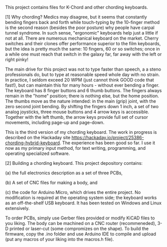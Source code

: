 This project contains files for K-Chord and other chording keyboards.

[1] Why chording?
Medics may disagree, but it seems that constantly bending fingers back and forth while touch-typing by the 10-finger method is the second reason (besides the poor posture) why people have carpal tunnel syndrome. In such sense, "ergonomic" keyboards help just a little if not at all. There are numerous mechanical keyboard on the market. Cherry switches and their clones offer performance superior to the film keyboards, but the idea is pretty much the same: 10 fingers, 60 or so switches; once in a while one must reach that switch in the galaxy far, far away with the left or right pinky!

The main drive for this project was not to type faster than speech, a a steno professionals do, but to type at reasonable speed whole day with no strain. In practice, I seldom exceed 20 WPM (just cannot think GOOD code that fast!), but can maintain this for many hours - without ever bending a finger. The keyboard has 8 finger buttons and 6 thumb buttons. The fingers always remain in the "home" position; there is nothing else, but the home position. The thumbs move as the nature intended: in the main (grip) joint, with the zero second joint bending. By shifting the fingers down 1 inch, a set of two analog joysticks, three mouse buttons and 4 arrow keys is accessible. Together with the left thumb, the arrow keys provide full set of cursor movements, including page-up and page-down.

This is the third version of my chording keyboard. The work in progress is described on the Hackaday site https://hackaday.io/project/25386-chording-hybrid-keyboard. The experience has been good so far. I use it now as my primary input method, for text writing, programming, and operating specialized software.

[2] Building a chording keyboard.
This project depository contains:

(a) the full electronics description as a set of three PCBs,

(b) A set of CNC files for making a body, and

(c) the code for Arduino Micro, which drives the entire project. No modification is required at the operating system side; the keyboard works as an off-the-shelf USB keyboard. It has been tested on Windows and Linux extensively.

To order PCBs, simply use Gerber files provided or modify KiCAD files to you liking. The body can be machined on a CNC router (recommeneded), 3-D printed or laser-cut (some compromizes on the shape). To build the firmware, copy the .ino folder and use Arduino IDE to compile and upload (put any macros of your liking into the macros.h file).
